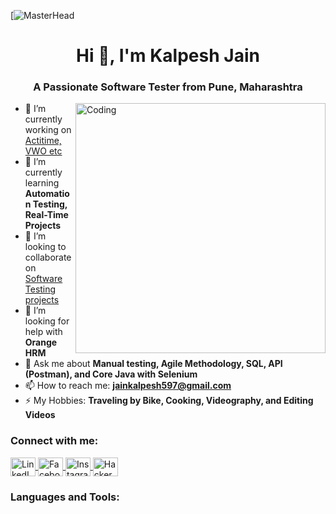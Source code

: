 <!-- MasterHead -->
[![MasterHead](http://kidswithchildren.blogspot.com/2014/03/date-night-movie-incredibles.html...)

<h1 align="center">Hi 👋, I'm Kalpesh Jain</h1>
<h3 align="center">A Passionate Software Tester from Pune, Maharashtra</h3>

<!-- Animated GIF -->
<img align="right" alt="Coding" width="400" src="https://media.tenor.com/rePDfDWO3XoAAAAd/hacking.gif">

<!-- About Me -->
- 🔭 I’m currently working on [Actitime, VWO etc](https://github.com/KalpeshJain18/Software-Testing-Projects)
- 🌱 I’m currently learning **Automation Testing, Real-Time Projects**
- 👯 I’m looking to collaborate on [Software Testing projects](https://github.com/KalpeshJain18/Software-Testing-Projects)
- 🤝 I’m looking for help with **Orange HRM**
- 💬 Ask me about **Manual testing, Agile Methodology, SQL, API (Postman), and Core Java with Selenium**
- 📫 How to reach me: **jainkalpesh597@gmail.com**
- ⚡ My Hobbies: **Traveling by Bike, Cooking, Videography, and Editing Videos**

<!-- Connect with Me -->
<h3 align="left">Connect with me:</h3>
<p align="left">
  <a href="https://linkedin.com/in/kalpeshnjain09" target="blank">
    <img align="center" src="https://raw.githubusercontent.com/rahuldkjain/github-profile-readme-generator/master/src/images/icons/Social/linked-in-alt.svg" alt="LinkedIn" height="30" width="40" />
  </a>
  <a href="https://fb.com/kalpesh jain" target="blank">
    <img align="center" src="https://raw.githubusercontent.com/rahuldkjain/github-profile-readme-generator/master/src/images/icons/Social/facebook.svg" alt="Facebook" height="30" width="40" />
  </a>
  <a href="https://instagram.com/kalpeshjain_09" target="blank">
    <img align="center" src="https://raw.githubusercontent.com/rahuldkjain/github-profile-readme-generator/master/src/images/icons/Social/instagram.svg" alt="Instagram" height="30" width="40" />
  </a>
  <a href="https://www.hackerrank.com/kalpesh jain" target="blank">
    <img align="center" src="https://raw.githubusercontent.com/rahuldkjain/github-profile-readme-generator/master/src/images/icons/Social/hackerrank.svg" alt="HackerRank" height="30" width="40" />
  </a>
</p>

<!-- Languages and Tools -->
<h3 align="left">Languages and Tools:</h3>
<p align="left">
  <a href="https://www.java.com" target="_blank" rel="noreferrer">
    <img src="https://raw.githubusercontent.com/dev

